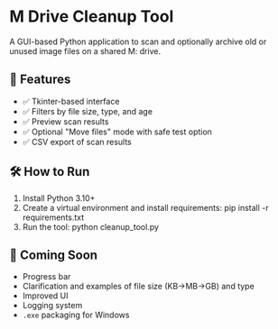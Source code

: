 # M Drive Cleanup Tool

A GUI-based Python application to scan and optionally archive old or unused image files on a shared M: drive.

## 🔧 Features
- ✅ Tkinter-based interface
- ✅ Filters by file size, type, and age
- ✅ Preview scan results
- ✅ Optional "Move files" mode with safe test option
- ✅ CSV export of scan results

## 🛠 How to Run
1. Install Python 3.10+
2. Create a virtual environment and install requirements: pip install -r requirements.txt
3. Run the tool: python cleanup_tool.py

   
## 🚀 Coming Soon
- Progress bar
- Clarification and examples of file size (KB->MB->GB) and type
- Improved UI
- Logging system
- `.exe` packaging for Windows



